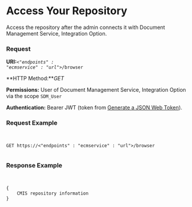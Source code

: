 <!-- loiodb20ee0e90dd4546845de19cf3c758dc -->

# Access Your Repository

Access the repository after the admin connects it with Document Management Service, Integration Option.





### Request

**URI:**<code><i class="varname">&lt;"endpoints" : "ecmservice" : "url"&gt;</i>/browser</code>

**HTTP Method:***GET*

**Permissions:** User of Document Management Service, Integration Option via the scope `SDM_User`

**Authentication:** Bearer JWT \(token from [Generate a JSON Web Token](generate-a-json-web-token-bff9fd6.md)\).



### Request Example

```


GET https://<"endpoints" : "ecmservice" : "url">/browser


```



### Response Example

```


{
    CMIS repository information
}


```

